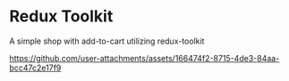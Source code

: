 # Redux Toolkit
 A simple shop with add-to-cart utilizing redux-toolkit


https://github.com/user-attachments/assets/166474f2-8715-4de3-84aa-bcc47c2e17f9

